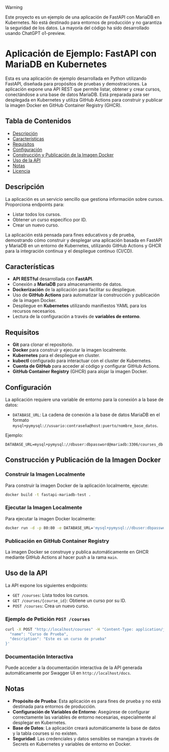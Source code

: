 > [!WARNING]
> Este proyecto es un ejemplo de una aplicación de FastAPI con MariaDB en Kubernetes. No está destinado para entornos de producción y no garantiza la seguridad de los datos. La mayoría del código ha sido desarrollado usando ChatGPT o1-preview.

# Aplicación de Ejemplo: FastAPI con MariaDB en Kubernetes

Esta es una aplicación de ejemplo desarrollada en Python utilizando FastAPI, diseñada para propósitos de pruebas y demostraciones. La aplicación expone una API REST que permite listar, obtener y crear cursos, conectándose a una base de datos MariaDB. Está preparada para ser desplegada en Kubernetes y utiliza GitHub Actions para construir y publicar la imagen Docker en GitHub Container Registry (GHCR).

## Tabla de Contenidos

- [Descripción](#descripción)
- [Características](#características)
- [Requisitos](#requisitos)
- [Configuración](#configuración)
- [Construcción y Publicación de la Imagen Docker](#construcción-y-publicación-de-la-imagen-docker)
- [Uso de la API](#uso-de-la-api)
- [Notas](#notas)
- [Licencia](#licencia)

## Descripción

La aplicación es un servicio sencillo que gestiona información sobre cursos. Proporciona endpoints para:

- Listar todos los cursos.
- Obtener un curso específico por ID.
- Crear un nuevo curso.

La aplicación está pensada para fines educativos y de prueba, demostrando cómo construir y desplegar una aplicación basada en FastAPI y MariaDB en un entorno de Kubernetes, utilizando GitHub Actions y GHCR para la integración continua y el despliegue continuo (CI/CD).

## Características

- **API RESTful** desarrollada con **FastAPI**.
- Conexión a **MariaDB** para almacenamiento de datos.
- **Dockerización** de la aplicación para facilitar su despliegue.
- Uso de **GitHub Actions** para automatizar la construcción y publicación de la imagen Docker.
- Despliegue en **Kubernetes** utilizando manifiestos YAML para los recursos necesarios.
- Lectura de la configuración a través de **variables de entorno**.

## Requisitos

- **Git** para clonar el repositorio.
- **Docker** para construir y ejecutar la imagen localmente.
- **Kubernetes** para el despliegue en cluster.
- **kubectl** configurado para interactuar con el cluster de Kubernetes.
- **Cuenta de GitHub** para acceder al código y configurar GitHub Actions.
- **GitHub Container Registry** (GHCR) para alojar la imagen Docker.

## Configuración

La aplicación requiere una variable de entorno para la conexión a la base de datos:

- `DATABASE_URL`: La cadena de conexión a la base de datos MariaDB en el formato `mysql+pymysql://usuario:contraseña@host:puerto/nombre_base_datos`.

Ejemplo:

```
DATABASE_URL=mysql+pymysql://dbuser:dbpassword@mariadb:3306/courses_db
```

## Construcción y Publicación de la Imagen Docker

### Construir la Imagen Localmente

Para construir la imagen Docker de la aplicación localmente, ejecute:

```bash
docker build -t fastapi-mariadb-test .
```

### Ejecutar la Imagen Localmente

Para ejecutar la imagen Docker localmente:

```bash
docker run -d -p 80:80 -e DATABASE_URL='mysql+pymysql://dbuser:dbpassword@localhost:3306/courses_db' fastapi-mariadb-test
```

### Publicación en GitHub Container Registry

La imagen Docker se construye y publica automáticamente en GHCR mediante GitHub Actions al hacer push a la rama `main`.

## Uso de la API

La API expone los siguientes endpoints:

- `GET /courses`: Lista todos los cursos.
- `GET /courses/{course_id}`: Obtiene un curso por su ID.
- `POST /courses`: Crea un nuevo curso.

### Ejemplo de Petición `POST /courses`

```bash
curl -X POST "http://localhost/courses" -H "Content-Type: application/json" -d '{
  "name": "Curso de Prueba",
  "description": "Este es un curso de prueba"
}'
```

### Documentación Interactiva
Puede acceder a la documentación interactiva de la API generada automáticamente por Swagger UI en `http://localhost/docs`.

## Notas
- **Propósito de Prueba**: Esta aplicación es para fines de prueba y no está destinada para entornos de producción.
- **Configuración de Variables de Entorno**: Asegúrese de configurar correctamente las variables de entorno necesarias, especialmente al desplegar en Kubernetes.
- **Base de Datos**: La aplicación creará automáticamente la base de datos y la tabla courses si no existen.
- **Seguridad**: Las credenciales y datos sensibles se manejan a través de Secrets en Kubernetes y variables de entorno en Docker.

